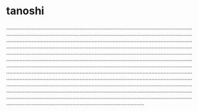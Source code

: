# tanoshi
............................................................................................................................................................................................................................................................................................................................................................................................................................................................................................................................................................................................................................................................................................................................................................................................................................................................................................................................................................................................................................................................................................................................................................................................................................................................................................................................................................................................................................................................................................................................................................................................................................................